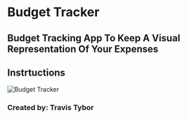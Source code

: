 # Budget Tracker

## Budget Tracking App To Keep A Visual Representation Of Your Expenses

## Instrtuctions<br/>

![Budget Tracker](https://user-images.githubusercontent.com/77369211/146688210-caed4d1a-d33e-4215-8913-8640011de6bd.jpg)


### Created by: Travis Tybor
